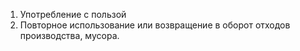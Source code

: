 1. Употребление с пользой 
2. Повторное использование или возвращение в оборот отходов производства, мусора.